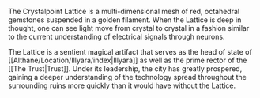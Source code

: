 The Crystalpoint Lattice is a multi-dimensional mesh of red, octahedral gemstones suspended in a golden filament. When the Lattice is deep in thought, one can see light move from crystal to crystal in a fashion similar to the current understanding of electrical signals through neurons.

The Lattice is a sentient magical artifact that serves as the head of state of [[Althane/Location/Illyara/index|Illyara]] as well as the prime rector of the [[The Trust|Trust]]. Under its leadership, the city has greatly prospered, gaining a deeper understanding of the technology spread throughout the surrounding ruins more quickly than it would have without the Lattice.
